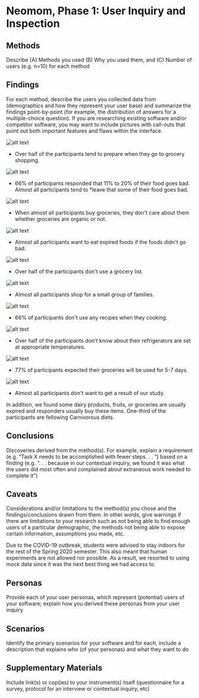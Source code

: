 # Neomom, Phase 1: User Inquiry and Inspection

## Methods

Describe (A) Methods you used (B) Why you used them, and (C) Number of users (e.g. n=10) for each method

## Findings

For each method, describe the users you collected data from (demographics and how they represent your user base) and summarize the findings point-by-point (for example, the distribution of answers for a multiple-choice question). If you are researching existing software and/or competitor software, you may want to include pictures with call-outs that point out both important features and flaws within the interface.

![alt text](../assets/q1.png "Question1 img")
* Over half of the participants tend to prepare when they go to grocery shopping.

![alt text](../assets/q2.png "Question2 img")
* 66% of participants responded that 11% to 20% of their food goes bad. Almost all participants tend to *leave that some of their food goes bad.

![alt text](../assets/q3.png "Question3 img")
* When almost all participants buy groceries, they don't care about them whether groceries are organic or not.

![alt text](../assets/q4.png "Question4 img")
* Almost all participants want to eat expired foods if the foods didn't go bad.

![alt text](../assets/q5.png "Question5 img")
* Over half of the participants don't use a grocery list.

![alt text](../assets/q6.png "Question6 img")
* Almost all participants shop for a small group of families.

![alt text](../assets/q7.png "Question7 img")
* 66% of participants don't use any recipes when they cooking.

![alt text](../assets/q8.png "Question8 img")
* Over half of the participants don't know about their refrigerators are set at appropriate temperatures.

![alt text](../assets/q9.png "Question9 img")
* 77% of participants expected their groceries will be used for 5-7 days. 

![alt text](../assets/q10.png "Question10 img")
* Almost all participants don't want to get a result of our study.

In addition, we found some dairy products, fruits, or groceries are usually expired and responders usually buy these items. One-third of the participants are fellowing Carnivorous diets.  


## Conclusions

Discoveries derived from the method(s). For example, explain a requirement (e.g. “Task X needs to be accomplished with fewer steps. . . ”) based on a finding (e.g. “. . . because in our contextual inquiry, we found it was what the users did most often and complained about extraneous work needed to complete it”)

## Caveats

Considerations and/or limitations to the method(s) you chose and the findings/conclusions drawn from them. In other words, give warnings if there are limitations to your research such as not being able to find enough users of a particular demographic, the methods not being able to expose certain information, assumptions you made, etc.

Due to the COVID-19 outbreak, students were advised to stay indoors for the rest of the Spring 2020 semester. This also meant that human experiments are not allowed nor possible. As a result, we resorted to using mock data since it was the next best thing we had access to. 

## Personas

Provide each of your user personas, which represent (potential) users of your software; explain how you derived these personas from your user inquiry

## Scenarios

Identify the primary scenarios for your software and for each, include a description that explains who (of your personas) and what they want to do

## Supplementary Materials

Include link(s) or cop(ies) to your instrument(s) itself (questionnaire for a survey, protocol for an interview or contextual inquiry, etc)
